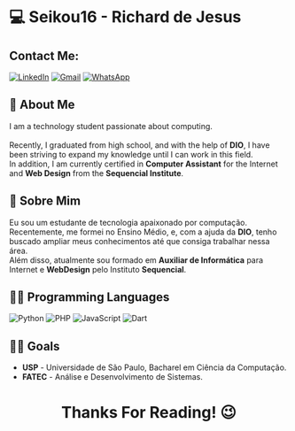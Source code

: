 # :computer: Seikou16 - Richard de Jesus

## Contact Me:
[![LinkedIn](https://img.shields.io/badge/LinkedIn-000?style=for-the-badge&logo=linkedin&logoColor=white)](https://www.linkedin.com/in/richard-de-jesus-59a019288/) [![Gmail](https://img.shields.io/badge/Gmail-000?style=for-the-badge&logo=gmail&logoColor=white)](mailto:richarddejesus265@gmail.com) [![WhatsApp](https://img.shields.io/badge/WhatsApp-000?style=for-the-badge&logo=whatsapp&logoColor=white)](https://wa.me/DDI+5511981984242)

## :book: About Me
I am a technology student passionate about computing. <br>  
Recently, I graduated from high school, and with the help of **DIO**, I have been striving to expand my knowledge until I can work in this field. <br>
In addition, I am currently certified in **Computer Assistant** for the Internet and **Web Design** from the **Sequencial Institute**.

## :book: Sobre Mim
Eu sou um estudante de tecnologia apaixonado por computação. <br>
Recentemente, me formei no Ensino Médio, e, com a ajuda da **DIO**, tenho buscado ampliar meus conhecimentos até que consiga trabalhar nessa área. <br>
Além disso, atualmente sou formado em **Auxiliar de Informática** para Internet e **WebDesign** pelo Instituto **Sequencial**. <br>


## 👨‍💻 Programming Languages
![Python](https://img.shields.io/badge/python-000?style=for-the-badge&logo=python&logoColor=fff) ![PHP](https://img.shields.io/badge/PHP-000?style=for-the-badge&logo=php&logoColor=white) ![JavaScript](https://img.shields.io/badge/JavaScript-000?style=for-the-badge&logo=javascript&logoColor=white) ![Dart](https://img.shields.io/badge/Dart-000?style=for-the-badge&logo=dart&logoColor=white)

## 👨‍🎓 Goals

 - **USP** - Universidade de São Paulo, Bacharel em Ciência da Computação.
 - **FATEC** - Análise e Desenvolvimento de Sistemas.

<h1 align="center"> Thanks For Reading! 😉 </h1>



<!--
**Seikou16/Seikou16** is a ✨ _special_ ✨ repository because its `README.md` (this file) appears on your GitHub profile.

Here are some ideas to get you started:

- 🔭 I’m currently working on ...
- 🌱 I’m currently learning ...
- 👯 I’m looking to collaborate on ...
- 🤔 I’m looking for help with ...
- 💬 Ask me about ...
- 📫 How to reach me: ...
- 😄 Pronouns: ...
- ⚡ Fun fact: ...
-->
